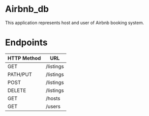 # Airbnb_db

This application represents host and user of Airbnb booking system.

# Endpoints

| HTTP Method  | URL |
| ------------- | ------------- |
| GET  | /listings  |
| PATH/PUT  | /listings  |
| POST  | /listings  |
| DELETE  | /listings  |
| GET  | /hosts  |
| GET  | /users  |
